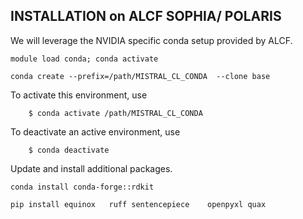## INSTALLATION on ALCF SOPHIA/ POLARIS

We will leverage the NVIDIA specific conda setup provided by ALCF. 

```
module load conda; conda activate

conda create --prefix=/path/MISTRAL_CL_CONDA  --clone base 
```


To activate this environment, use
```
    $ conda activate /path/MISTRAL_CL_CONDA
```

To deactivate an active environment, use
```
    $ conda deactivate
```

Update and install additional packages. 
```
conda install conda-forge::rdkit

pip install equinox   ruff sentencepiece    openpyxl quax 
```

